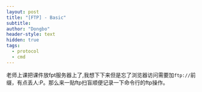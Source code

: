```yaml
---
layout: post
title: "[FTP] - Basic"
subtitle: 
author: "Dongbo"
header-style: text
hidden: true
tags:
  - protocol
  - cmd
---
```


老师上课把课件放fpt服务器上了,我想下下来但是忘了浏览器访问需要加`ftp://`前缀，有点丢人:P。那么来一贴ftp扫盲顺便记录一下命令行的ftp操作。

